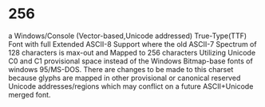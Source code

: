 # 256
a Windows/Console (Vector-based,Unicode addressed) True-Type(TTF) Font with full Extended ASCII-8 Support where the old ASCII-7 Spectrum of 128 characters is max-out and Mapped to 256 characters Utilizing Unicode C0 and C1 provisional space instead of the Windows Bitmap-base fonts of windows 95/MS-DOS. There are changes to be made to this charset because glyphs are mapped in other provisional or canonical reserved Unicode addresses/regions which may conflict on a future ASCII+Unicode merged font.
